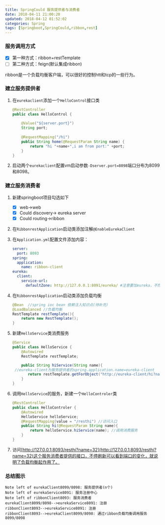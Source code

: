 ```yaml
---
title: SpringCould 服务提供者与消费者
date: 2018-04-11 21:00:20
updated: 2018-04-12 01:52:02
categories: Spring
tags: [Springboot,SpringCould,ribbon,rest]
---
```


### 服务调用方式

- [x] 第一种方式：ribbon+restTemplate
- [ ] 第二种方式：feign(默认集成ribbon)

ribbon是一个负载均衡客户端，可以很好的控制htt和tcp的一些行为。

### 建立服务提供者

1. 在`eurekaclient`添加一个`HelloControl`接口类

   ```java
   @RestController
   public class HelloControl {
       
       @Value("${server.port}")
       String port;
       
       @RequestMapping("/hi")
       public String home(@RequestParam String name) {
           return "hi "+name+",i am from port:" +port;
       }
   }
   ```

2. 启动两个`eurekaclient`配置vm启动参数`-Dserver.port=8098`端口分布为8099和8098。

### 建立服务消费者

1. 新建springboot项目勾选如下

   - [x] web->web
   - [x] Could discovery-> eureka server
   - [x] Could routing->ribbon

2. 在`RibbonrestApplication`启动类添加注解`@EnableEurekaClient`

3. 在`Application.yml`配置文件添加内容：

   ```yaml
   server:
     port: 8093
   spring:
     application:
       name: ribbon-client
   eureka:
     client:
       service-url:
         defaultZone: http://127.0.0.1:8091/eureka/ #注意要加eureka，不然找不到
   ```

4. 在`RibbonrestApplication`启动类添加负载均衡

   ```java
   @Bean  //spring ioc bean 依赖注入知识点(待补充)
   @LoadBalanced //负载均衡
   RestTemplate restTemplate(){
       return new RestTemplate();
   }
   ```

5. 新建`HelloService`类消费服务

   ```Java
   @Service
   public class HelloService {
       @Autowired
       RestTemplate restTemplate;

       public String hiService(String name){
    //eureka-client为服务提供者的spring.application.name=eureka-client
          return restTemplate.getForObject("http://eureka-client/hi?name="+name,String.class); //该url为服务提供者提供的接口
       }
   }
   ```

6. 调用`HelloService`的服务，新建一个`HelloControler`类

   ```Java
   @RestController
   public class HelloControler {
       @Autowired
       HelloService helloService;
       @RequestMapping(value = "/resthi") //访问入口
       public String hi(@RequestParam String name){
           return helloService.hiService(name); //调用消费服务
       }
   }
   ```

7. 访问[http://127.0.0.1:8093/resthi?name=32](http://127.0.0.1:8093/resthi?name=32)这个服务消费者提供的接口，不停刷新可以看到端口的变化，就说明了负载均衡起作用了。

### 总结图示

```sequence
Note left of eurekaClient8099/8098: 服务提供者(n个)
Note left of eurekaService8091: 服务注册中心
Note left of ribbonClient8093: 服务消费者
eurekaClient8099/8098-->eurekaService8091: 注册
ribbonClient8093-->eurekaService8091: 注册
ribbonClient8093-->eurekaClient8099/8098: 通过ribbon负载均衡调用服务8099/8098
```



